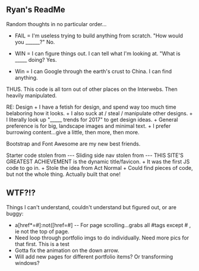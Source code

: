 

## Ryan's ReadMe

Random thoughts in no particular order...

+ FAIL = I'm useless trying to build anything from scratch. "How would you ______?" No.

+ WIN = I can figure things out. I can tell what I'm looking at. "What is _____ doing? Yes.
+ Win = I can Google through the earth's crust to China. I can find anything.

THUS. This code is all torn out of other places on the Interwebs. Then heavily manipulated.

RE: Design
    + I have a fetish for design, and spend way too much time belaboring how it looks.
    + I also suck at / steal / manipulate other designs.
    + I literally look up "_____ trends for 2017" to get design ideas.
    + General preference is for big, landscape images and minimal text.
    + I prefer burrowing content...give a little, then more, then more.

Bootstrap and Font Awesome are my new best friends.


Starter code stolen from ---
Sliding side nav stolen from ---
THIS SITE'S GREATEST ACHIEVEMENT is the dynamic title/favicon.
    + It was the first JS code to go in.
    + Stole the idea from Act Normal
    + Could find pieces of code, but not the whole thing. Actually built that one!


## WTF?!?
  Things I can't understand, couldn't understand but figured out, or are buggy:
  + a[href*=#]:not([href=#] -- For page scrolling...grabs all #tags except #   , ie not the top of page.
  + Need loop through portfolio imgs to do individually. Need more pics for that first. This is a test
  + Gotta fix the animation on the down arrow.
  + Will add new pages for different portfolio items? Or transforming windows? 
